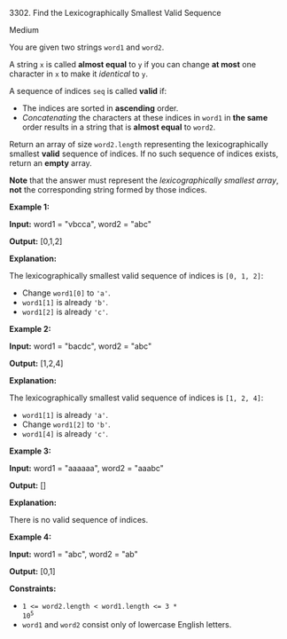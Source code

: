 3302\. Find the Lexicographically Smallest Valid Sequence

Medium

You are given two strings `word1` and `word2`.

A string `x` is called **almost equal** to `y` if you can change **at most** one character in `x` to make it _identical_ to `y`.

A sequence of indices `seq` is called **valid** if:

*   The indices are sorted in **ascending** order.
*   _Concatenating_ the characters at these indices in `word1` in **the same** order results in a string that is **almost equal** to `word2`.

Return an array of size `word2.length` representing the lexicographically smallest **valid** sequence of indices. If no such sequence of indices exists, return an **empty** array.

**Note** that the answer must represent the _lexicographically smallest array_, **not** the corresponding string formed by those indices.

**Example 1:**

**Input:** word1 = "vbcca", word2 = "abc"

**Output:** [0,1,2]

**Explanation:**

The lexicographically smallest valid sequence of indices is `[0, 1, 2]`:

*   Change `word1[0]` to `'a'`.
*   `word1[1]` is already `'b'`.
*   `word1[2]` is already `'c'`.

**Example 2:**

**Input:** word1 = "bacdc", word2 = "abc"

**Output:** [1,2,4]

**Explanation:**

The lexicographically smallest valid sequence of indices is `[1, 2, 4]`:

*   `word1[1]` is already `'a'`.
*   Change `word1[2]` to `'b'`.
*   `word1[4]` is already `'c'`.

**Example 3:**

**Input:** word1 = "aaaaaa", word2 = "aaabc"

**Output:** []

**Explanation:**

There is no valid sequence of indices.

**Example 4:**

**Input:** word1 = "abc", word2 = "ab"

**Output:** [0,1]

**Constraints:**

*   <code>1 <= word2.length < word1.length <= 3 * 10<sup>5</sup></code>
*   `word1` and `word2` consist only of lowercase English letters.